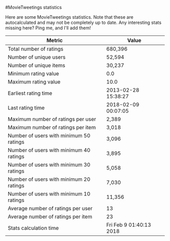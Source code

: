 #MovieTweetings statistics

Here are some MovieTweetings statistics. Note that these are autocalculated and may not be completely up to date. Any interesting stats missing here? Ping me, and I'll add them!

Metric | Value
--- | ---
Total number of ratings                 | 680,396
Number of unique users                  | 52,594
Number of unique items                  | 30,237
Minimum rating value                    | 0.0
Maximum rating value                    | 10.0
Earliest rating time                    | 2013-02-28 15:38:27
Last rating time                        | 2018-02-09 00:07:05
Maximum number of ratings per user      | 2,389
Maximum number of ratings per item      | 3,018
Number of users with minimum 50 ratings | 3,096
Number of users with minimum 40 ratings | 3,895
Number of users with minimum 30 ratings | 5,058
Number of users with minimum 20 ratings | 7,030
Number of users with minimum 10 ratings | 11,356
Average number of ratings per user      | 13
Average number of ratings per item      | 23
Stats calculation time                  | Fri Feb  9 01:40:13 2018

